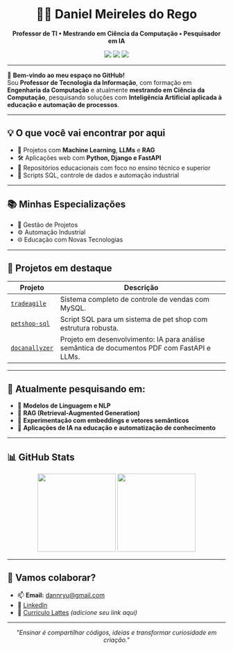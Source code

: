 <h1 align="center">👨‍🏫 Daniel Meireles do Rego</h1>
<p align="center">
  <strong>Professor de TI • Mestrando em Ciência da Computação • Pesquisador em IA</strong>
</p>

<p align="center">
  <img src="https://img.shields.io/badge/Mestrando-Ciência%20da%20Computação-1f8ef1?style=for-the-badge&logo=academia" />
  <img src="https://img.shields.io/badge/Pesquisa-Inteligência%20Artificial-f1357e?style=for-the-badge&logo=ai" />
  <img src="https://img.shields.io/github/followers/danielmeireles1981?style=for-the-badge&logo=github" />
</p>

---

🚀 **Bem-vindo ao meu espaço no GitHub!**  
Sou **Professor de Tecnologia da Informação**, com formação em **Engenharia da Computação** e atualmente **mestrando em Ciência da Computação**, pesquisando soluções com **Inteligência Artificial aplicada à educação e automação de processos**.

---

## 💡 O que você vai encontrar por aqui

- 🧠 Projetos com **Machine Learning**, **LLMs** e **RAG**
- 🛠️ Aplicações web com **Python, Django e FastAPI**
- 📘 Repositórios educacionais com foco no ensino técnico e superior
- 🔧 Scripts SQL, controle de dados e automação industrial

---

## 📚 Minhas Especializações

- 🎯 Gestão de Projetos
- ⚙️ Automação Industrial
- 🌐 Educação com Novas Tecnologias

---

## 🧪 Projetos em destaque

| Projeto | Descrição |
|--------|-----------|
| [`tradeagile`](https://github.com/danielmeireles1981/tradeagile) | Sistema completo de controle de vendas com MySQL. |
| [`petshop-sql`](https://github.com/danielmeireles1981/petshop-sql) | Script SQL para um sistema de pet shop com estrutura robusta. |
| [`docanallyzer`](https://github.com/danielmeireles1981/docanallyzer) | Projeto em desenvolvimento: IA para análise semântica de documentos PDF com FastAPI e LLMs. |

---

## 🌱 Atualmente pesquisando em:

- 🤖 **Modelos de Linguagem e NLP**
- 🧩 **RAG (Retrieval-Augmented Generation)**
- 🧪 **Experimentação com embeddings e vetores semânticos**
- 🧠 **Aplicações de IA na educação e automatização de conhecimento**

---

## 📊 GitHub Stats

<p align="center">
  <img height="180em" src="https://github-readme-stats.vercel.app/api?username=danielmeireles1981&show_icons=true&theme=radical&count_private=true" />
  <img height="180em" src="https://github-readme-stats.vercel.app/api/top-langs/?username=danielmeireles1981&layout=compact&theme=radical" />
</p>

---

## 🤝 Vamos colaborar?

- 📫 **Email:** dannryu@gmail.com  
- 🔗 [LinkedIn](https://www.linkedin.com/in/daniel-meireles/)  
- 📄 [Currículo Lattes](http://lattes.cnpq.br/4406386477726482) *(adicione seu link aqui)*  

---

<p align="center"><i>"Ensinar é compartilhar códigos, ideias e transformar curiosidade em criação."</i></p>
